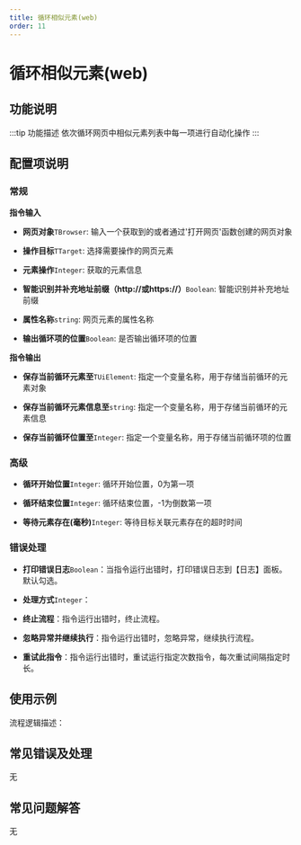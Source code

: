 ```yaml
---
title: 循环相似元素(web)
order: 11
---
```


# 循环相似元素(web)

## 功能说明

:::tip 功能描述
依次循环网页中相似元素列表中每一项进行自动化操作
:::

## 配置项说明

### 常规

**指令输入**

- **网页对象**`TBrowser`: 输入一个获取到的或者通过'打开网页'函数创建的网页对象

- **操作目标**`TTarget`: 选择需要操作的网页元素

- **元素操作**`Integer`: 获取的元素信息

- **智能识别并补充地址前缀（http://或https://）**`Boolean`: 智能识别并补充地址前缀

- **属性名称**`string`: 网页元素的属性名称

- **输出循环项的位置**`Boolean`: 是否输出循环项的位置


**指令输出**

- **保存当前循环元素至**`TUiElement`: 指定一个变量名称，用于存储当前循环的元素对象

- **保存当前循环元素信息至**`string`: 指定一个变量名称，用于存储当前循环的元素信息

- **保存当前循环位置至**`Integer`: 指定一个变量名称，用于存储当前循环项的位置

### 高级

- **循环开始位置**`Integer`: 循环开始位置，0为第一项

- **循环结束位置**`Integer`: 循环结束位置，-1为倒数第一项

- **等待元素存在(毫秒)**`Integer`: 等待目标关联元素存在的超时时间

### 错误处理

- **打印错误日志**`Boolean`：当指令运行出错时，打印错误日志到【日志】面板。默认勾选。

- **处理方式**`Integer`：

 - **终止流程**：指令运行出错时，终止流程。

 - **忽略异常并继续执行**：指令运行出错时，忽略异常，继续执行流程。

 - **重试此指令**：指令运行出错时，重试运行指定次数指令，每次重试间隔指定时长。

## 使用示例

流程逻辑描述：

## 常见错误及处理

无

## 常见问题解答

无

